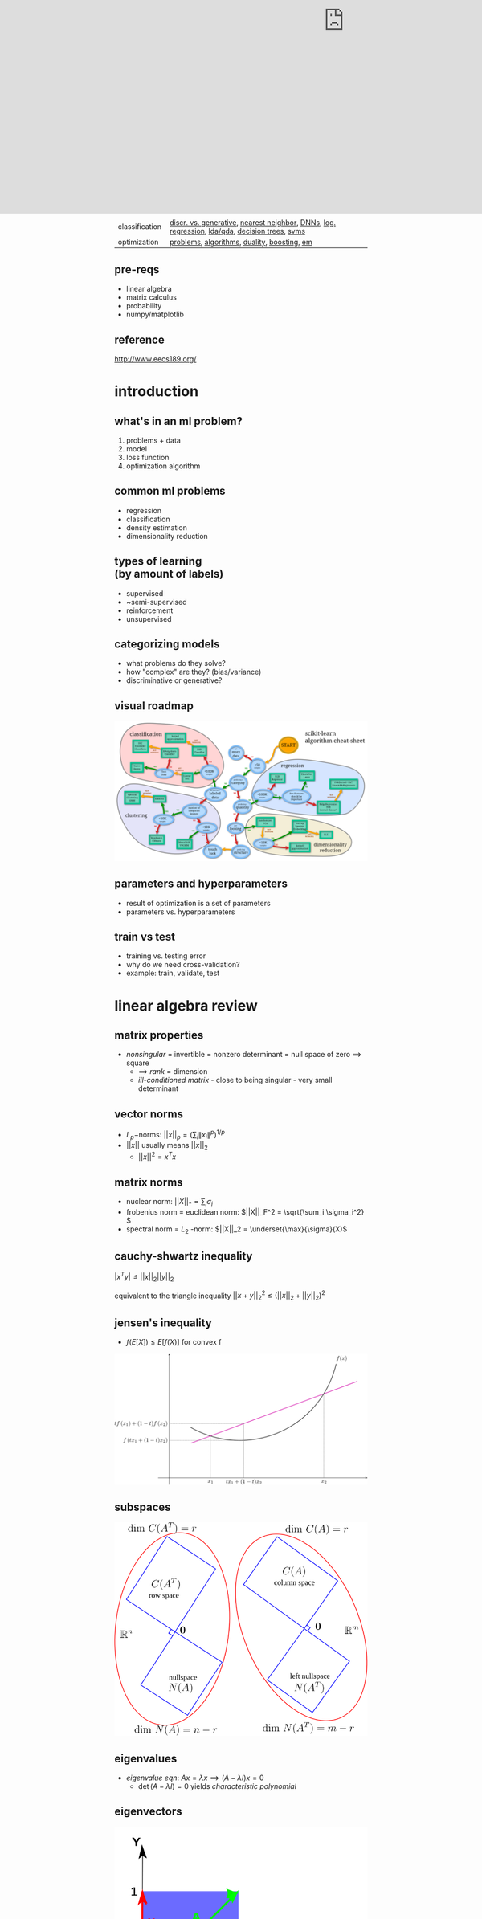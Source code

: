 ```yaml
---
title: ml slides
separator: '----'
verticalSeparator: '---'
highlightTheme: ir-black
typora-copy-images-to: ./assets_files
revealOptions:
    transition: 'slide'
	transitionSpeed: 'fast'
---
```


<h1> machine learning </h1>
*press esc to navigate slides*

**<a href="https://twitter.com/chandan_singh96">@chandan_singh96</a>**

[![](assets_files/GitHub-Mark-64px.png)](https://github.com/csinva/csinva.github.io/blob/master/_slides/ml_slides/slides.md)



## <div> </div>

| Section               | Topic              |
| -- | -- |
| general | [intro](https://csinva.github.io/pres/189/#/1), [linear algebra](https://csinva.github.io/pres/189/#/2), [gaussian](https://csinva.github.io/pres/189/#/6), [parameter estimation](https://csinva.github.io/pres/189/#/4), [bias-variance](https://csinva.github.io/pres/189/#/5) |
| regression | [lin reg](https://csinva.github.io/pres/189/#/3), [LS](https://csinva.github.io/pres/189/#/7), [kernels](https://csinva.github.io/pres/189/#/9), [sparsity](https://csinva.github.io/pres/189/#/20) |
| dim reduction | [dim reduction](https://csinva.github.io/pres/189/#/8)|
| classification | [discr. vs. generative](https://csinva.github.io/pres/189/#/13), [nearest neighbor](https://csinva.github.io/pres/189/#/19), [DNNs](https://csinva.github.io/pres/189/#/12), [log. regression](https://csinva.github.io/pres/189/#/14), [lda/qda](https://csinva.github.io/pres/189/#/15), [decision trees](https://csinva.github.io/pres/189/#/21), [svms](https://csinva.github.io/pres/189/#/17) |
| optimization | [problems](https://csinva.github.io/pres/189/#/10), [algorithms](https://csinva.github.io/pres/189/#/11), [duality](https://csinva.github.io/pres/189/#/18), [boosting](https://csinva.github.io/pres/189/#/22), [em](https://csinva.github.io/pres/189/#/16) |



## pre-reqs

- linear algebra
- matrix calculus
- probability
- numpy/matplotlib

## reference

http://www.eecs189.org/



# introduction

## what's in an ml problem?

1. problems + data
2. model
3. loss function
4. optimization algorithm

## common ml problems

- regression
- classification
- density estimation
- dimensionality reduction

## types of learning <br>(by amount of labels)

- supervised
- ~semi-supervised
- reinforcement
- unsupervised

## categorizing models

- what problems do they solve?
- how "complex" are they? (bias/variance)
- discriminative or generative?

## visual roadmap

![scikit_cheatsheet](assets_files/scikit_cheatsheet.png)

## parameters and hyperparameters

- result of optimization is a set of parameters
- parameters vs. hyperparameters

## train vs test

- training vs. testing error
- why do we need cross-validation?
- example: train, validate, test

# linear algebra review

## matrix properties

- *nonsingular* = invertible = nonzero determinant = null space of zero $\implies$ square
  - $\implies$ *rank* = dimension
  - *ill-conditioned matrix* - close to being singular - very small determinant

## vector norms

- $L_p-$norms: $||x||_p = (\sum_i \|x_i\|^p)^{1/p}$
- $||x||$ usually means $||x||_2$
  - $||x||^2 = x^Tx$


## matrix norms

- nuclear norm: $||X||_* = \sum_i \sigma_i$
- frobenius norm = euclidean norm: $||X||_F^2 =  \sqrt{\sum_i \sigma_i^2} $
- spectral norm = $L_2$ -norm: $||X||_2 = \underset{\max}{\sigma}(X)$

## cauchy-shwartz inequality

$|x^T y| \leq ||x||_2 ||y||_2$

equivalent to the triangle inequality $||x+y||_2^2 \leq (||x||_2 + ||y||_2)^2$

## jensen's inequality

- $f(E[X]) \leq E[f(X)]$ for convex f

![1200px-ConvexFunction.svg](assets_files/1200px-ConvexFunction.png)

## subspaces

![diagram0](assets_files/diagram0.svg)

## eigenvalues

- *eigenvalue eqn*: $Ax = \lambda x \implies (A-\lambda I)x=0$
  - $\det(A-\lambda I) = 0$ yields *characteristic polynomial*

## eigenvectors

![unequal](assets_files/unequal.png)

## eigenvectors in pca

![Screen Shot 2018-07-06 at 11.31.56 AM](assets_files/eigenvalues_transformed.jpg)

## evd

- *diagonalization* = *eigenvalue decomposition* = *spectral decomposition*
- assume A (nxn) is symmetric
  - $A = Q \Lambda Q^T$
  - Q := eigenvectors as columns, Q is orthonormal
  - $\Lambda$ diagonal

## evd extended

- only diagonalizable if n independent eigenvectors
- how does evd relate to invertibility?

![kulum-alin11-jan2014-28-638](assets_files/kulum-alin11-jan2014-28-638.jpg)

## svd
nxp matrix: $X=U \Sigma V^T$

- cols of U (nxn) are eigenvectors of $XX^T$
- cols of V (pxp) are eigenvectors of $X^TX$
- r singular values on diagonal of $\Sigma$ (nxp)
	- square roots of nonzero eigenvalues of both $XX^T$ and $X^TX$

## svd vs evd
- evd
  - not always orthogonal columns
  - complex eigenvalues
  - only square, not always possible
- svd
  - orthonormal columns
  - real/nonnegative eigenvalues
- symmetric matrices: eigenvalues real, eigenvectors orthogonal

## eigen stuff

- expressions when $A \in \mathbb{S}$
  - $\det(A) = \prod_i \lambda_i$
  - $tr(A) = \sum_i \lambda_i$
  - $\underset{\max}{\lambda}(A) = \sup_{x \neq 0} \frac{x^T A x}{x^T x}$
  - $\underset{\min}{\lambda}(A) = \inf_{x \neq 0} \frac{x^T A x}{x^T x}$

## positive semi-definite (psd)

- defn 1: all eigenvalues are nonnegative
- defn 2: $x^TAx \geq 0 \:\forall x \in R^n$ 

## psd notation

- vectors: $x \preceq y$ means x is less than y elementwise
- matrices: $X \preceq Y$ means $Y-X$ is PSD
  - $v^TXv \leq v^TYv \:\: \forall v$

## matrix calculus

- *gradient* vector $\nabla_x f(x)$- partial derivatives with respect to each element of function

## jacobian

function f: $\mathbb{R}^n \to \mathbb{R}^m$ 
*Jacobian matrix* : $$\mathbf J= \begin{bmatrix}    \dfrac{\partial \mathbf{f}}{\partial x_1} & \cdots & \dfrac{\partial \mathbf{f}}{\partial x_n} \end{bmatrix}$$

`$$= \begin{bmatrix}    \dfrac{\partial f_1}{\partial x_1} & \cdots & \dfrac{\partial f_1}{\partial x_n}\\   \vdots & \ddots & \vdots\\    \dfrac{\partial f_m}{\partial x_1} & \cdots & \dfrac{\partial f_m}{\partial x_n} \end{bmatrix}$$`

## hessian

function f: $\mathbb{R}^n \to \mathbb{R}$ 

`$$\mathbf H = \nabla^2 f(x)_{ij} = \frac{\partial^2 f(x)}{\partial x_i \partial x_j}$$` <div style="font-size: 23px;">
`$$= \begin{bmatrix}  \dfrac{\partial^2 f}{\partial x_1^2} & \dfrac{\partial^2 f}{\partial x_1\,\partial x_2} & \cdots & \dfrac{\partial^2 f}{\partial x_1\,\partial x_n} \\[2.2ex]  \dfrac{\partial^2 f}{\partial x_2\,\partial x_1} & \dfrac{\partial^2 f}{\partial x_2^2} & \cdots & \dfrac{\partial^2 f}{\partial x_2\,\partial x_n} \\[2.2ex]  \vdots & \vdots & \ddots & \vdots \\[2.2ex]  \dfrac{\partial^2 f}{\partial x_n\,\partial x_1} & \dfrac{\partial^2 f}{\partial x_n\,\partial x_2} & \cdots & \dfrac{\partial^2 f}{\partial x_n^2}\end{bmatrix}$$`
</div>

## nifty tricks

- `$x^TAx = tr(xx^TA) = \sum_{i, j} x_iA_{i, j} x_j$`
- $tr(AB)$ = sum of elementwise-products
- if X, Y symmetric, $tr(YX) = tr(Y \sum \lambda_i q_i q_i^T)$
- $A=UDV^T = \sum_i \sigma_i u_i v_i^T \implies A^{-1} = VD^{-1} U^T$

# linear regression

## regression
- what is regression?
- how does regression fit into the ml framework?

## feature engineering

- what is x?
- what is y?
- $\phi(x)$ can be treated like $x$

## lin. regression intuition 1

![1_yLeh6JjWHenfH4zFOA3HpQ](assets_files/1_yLeh6JjWHenfH4zFOA3HpQ.png)

## lin. regression setup

n = number of data points

d = dimension of each data point

`$$n\left\{\vphantom{\begin{bmatrix} X \\ \vdots \\. \end{bmatrix}}\right. \underbrace{ \begin{bmatrix} \vdots \\ y \\ \vdots \end{bmatrix}}_{\displaystyle 1}   = n\left\{\vphantom{\begin{bmatrix} X \\ \vdots \\. \end{bmatrix}}\right. \underbrace{ \begin{bmatrix} \vdots \\ \cdots X \cdots\\ \vdots \end{bmatrix}}_{\displaystyle d} \vphantom{\begin{bmatrix} X \\ \vdots\\c \end{bmatrix}} \underbrace{ \begin{bmatrix} \smash{\vdots} \\ w \\ \smash\vdots \end{bmatrix}}_{\displaystyle 1} \left.\vphantom{\begin{bmatrix} X \\ \smash \vdots \\. \end{bmatrix}}\right\}d$$`

## lin. regression intuition 2

![1_GT_lYlpF9e252-Rf6aQepw](assets_files/1_GT_lYlpF9e252-Rf6aQepw.jpeg)

## regularization

$\mathbf{\hat{y}} = \mathbf{X} \mathbf{\hat{w}}$

  

| Model | Loss |
| -- | -- |
|  OLS     | $\vert \vert y - \hat{y} \vert \vert^2$ |
| Ridge | $\vert \vert y - \hat{y} \vert \vert^2 + \lambda \vert\vert \hat w\vert\vert_2^2$ |
| Lasso | $\vert \vert y - \hat{y} \vert \vert^2 + \lambda \vert\vert \hat w\vert\vert_1$ |
| Elastic Net | $\vert \vert y - \hat{y} \vert \vert^2 + \lambda_1 \vert\vert \hat w\vert\vert_1+ \lambda_2\vert\vert \hat w\vert\vert_2^2$ |

## ols solution

- $\hat{w}_{OLS} = (X^TX)^{-1}X^Ty$
- 2 derivations: least squares, orthogonal projection

## ridge regression intuition

$\hat w_{RIDGE} = (X^TX \color{red}{+ \lambda I})^{-1}X^Ty$
![1d8XV](assets_files/1d8XV.png)



# parameter estimation

## probabilistic model

- assume a **true underlying model**
- ex. $Y_i \sim \mathcal N(\theta^TX_i, \sigma^2)$
- this is equivalent to $P(Y_i|X_i; \theta) = \mathcal N(\theta^TX_i, \sigma^2)$

## bayes rule

$\overbrace{p(\theta \vert x)}^{\text{posterior}} = \frac{\overbrace{p(x\vert\theta)}^{\text{likelihood}} \overbrace{p(\theta)}^{\text{prior}}}{p(x)}$
![bayes2](assets_files/bayes2.jpg)

## likelihood 

$\mathcal L = p(data | \theta)$~ product over all n examples
- $p(x|\theta)$?
- $p(y|x; \theta)$?
- $p(x, y | \theta)$?
- $\to$ depends on the problem + model

## mle - maximum likelihood estimation

- $\hat{\theta}_{MLE} = \underset{\theta}{\text{argmax}} \: \mathcal{L}$
- associated with *frequentist* school of thought

## how to do mle problems

- write likelihood (product of probabilities)
- usually take log to turn product into a sum
- take derivative and set to zero to maximize (assuming convexity)

## map - maximum a posteriori

- $\hat{\theta}_{MAP} = \underset{\theta}{argmax} \: p(\theta\vert x) = \underset{\theta}{argmax} \: p(x\vert \theta) p(\theta)  \\\ = \underset{\theta}{argmax} \: [ \log \: p(x\vert\theta) + \log \: p(\theta) ]$
  - $p(x)$ disappears because it doesn't depend on $\theta$
- associated with *bayesian* school of thought

## mle vs. map

- $\hat{\theta}_{MLE} = \underset{\theta}{argmax} \: \overbrace{p(x|\theta)}^{\text{likelihood}}$
- $\hat{\theta}_{MAP} = \underset{\theta}{argmax} \: \overbrace{p(\theta\vert x)}^{\text{posterior}} = \underset{\theta}{argmax} \: p(x\vert \theta) \color{cadetblue}{\overbrace{p(\theta)}^{\text{prior}}}$
  - ```$\hat{\theta}_{\text{Bayes}} = E_\theta \: p(\theta|x) $```

# bias-variance tradeoff

## intuition 1

![bias-and-variance](assets_files/bias-and-variance.jpg)

## intuition 2

![fittings](assets_files/fittings.jpg)

## bias

- bias of a model: $E[\hat{f}(x) - f(x)]$
  - expectation over drawing new training sets from same distr.
- could also have bias of a point estimate: $E[\hat{\theta} - \theta]$

## variance

- "estimation error"
- variance of a model: $V[\hat{f}(x)] = E\left[\big(\hat{f}(x) - E[\hat{f}(x)]\big)^2\right]$
  - expectation over training sets with fixed x

## bias-variance trade-off

- mean-squared error of model: $E[(\hat{f}(x) - f(x))^2]$
  - = bias$^2$ + variance
  - = $E[\hat{f}(x) - f(x)]^2$ + $E[(\hat{f(x)} - E[\hat{f(x)}])^2]$

![biasvariance](assets_files/biasvariance.png)

# multivariate gaussian

## definitions

- $p(x\vert\mu, \Sigma) = \frac{1}{(2\pi )^{n/2} \vert\Sigma\vert^{1/2}} \exp\left[ -\frac{1}{2} (x-\mu)^T \Sigma^{-1} (x-\mu) \right]$
  - $\mu$ is mean vector
  - $\Sigma$ is covariance matrix

![MultivariateNormal](assets_files/MultivariateNormal.png)

## understanding $\Sigma$

![main-qimg-988175a0da2cb7674391d43a2edab558](assets_files/main-qimg-988175a0da2cb7674391d43a2edab558.png)

## understanding $\Sigma^{-1}$

![slide_11](assets_files/slide_11.jpg)

## mle gaussian estimation

- $\hat \mu,  \hat \Sigma = argmax \:  P(x_1, ..., x_n|\mu, \Sigma)$
- $\hat \mu = \frac{1}{n} \sum x_i$
- $\hat \Sigma = \frac{1}{n} \sum (x_ i - \hat \mu)(x_i - \hat \mu)^T$

# advanced linear least squares

## weighted least squares

- weight certain points more $\omega_i$
- $\hat{w}_\text{wls} = argmin \left( \sum \omega_i (y_i - x_i^T w)^2\right)$
- $= (X^T\Omega X)^{-1}X^T\Omega y$

## generalized least squares

- noise variables are not independent

![Heteroscedasticity](assets_files/Heteroscedasticity.jpg)

## overview

![Screen Shot 2018-06-24 at 7.40.57 PM](assets_files/ols_table.png)

## total LS intuition

add i.i.d. gaussian noise in x and y - regularization

![Screen Shot 2018-06-29 at 4.08.09 PM](assets_files/tls.png)

## total LS solution

- $\hat{w}_{TLS} = (X^TX - \sigma^2 I)^{-1}X^Ty$
  - here, $\sigma$ is last singular value of $[X \: y]$

# dimensionality reduction

## pca intuition

orthogonal dimensions that maximize variance of $X$

![pca](assets_files/pca.png)

## pca in python

```python
X -= np.mean(X, axis=0) #zero-center data (nxd) 
cov = np.dot(X.T, X) / X.shape[0] #get cov. matrix (dxd) 
U, D, V = np.linalg.svd(cov) #compute svd, (all dxd) 
X_2d = np.dot(X, U[:, :2]) #project in 2d (nx2)
```

## pca in practice

- eigenvalue represents prop. of explained variance: $\sum \lambda_i = tr(\Sigma) = \sum Var(X_i)$	
- use svd
- adaptive PCA is faster (sequential)

## cca

- linearly independent dimensions that maximize correlation between $X, Y$
- invariant to scalings / affine transformations of X, Y

  ![cca](assets_files/cca.jpg)

## correlations

![correlations](assets_files/correlations.png)

# kernels

## why are kernels useful?

![data_2d_to_3d_hyperplane](assets_files/data_2d_to_3d_hyperplane.png)

## ex. ridge regression

- reformulate the problem to be computationally efficient + nonlinear
  - matrix inversion is ~$O(dim^3)$
- $\hat{w} = (\color{red}{\underbrace{X^TX}_{dxd}} + \lambda I)^{-1}X^Ty$ ~ faster when $\color{red}{d << n}$
- $\hat{w} = X^T(\color{red}{\underbrace{XX^T}_{nxn}} + \lambda I)^{-1}y$ ~ faster when $\color{red}{n << d}$

## kernels

![Screen Shot 2018-06-24 at 9.53.55 PM](assets_files/kernels.png)

- $\phi_i^T\phi_j = \phi(x_i)^T \phi(x_j)$

## kernel trick ex.

- $\mathbf{x} = [x_1, x_2]$
- $\phi(\mathbf x) = \begin{bmatrix} x_1^2 & x_2^2 &\sqrt{2}x_1x_2 & \sqrt{2}x_1 & \sqrt{2}x_2 &1\end{bmatrix}^T $

`$k(\mathbf{x}, \mathbf{z}) = \underbrace{\phi(\mathbf x)^T \phi (\mathbf z)}_{\text{O(augmented feature space)}} = \underbrace{(\mathbf x^T \mathbf z+ 1)^2}_{\text{O(original feature space + log(degree))}}$`
- another ex. rbf kernel: $k(\mathbf x, \mathbf z) = \exp(-\gamma \vert \vert \mathbf x - \mathbf z \vert \vert ^2 )$


## different from kernel regression...

- note, what discussed here is different from the nonparametric technique of kernel regression: 
- ```$\widehat{y}_h(x)=\frac{\sum_{i=1}^n K_h(x-x_i) y_i}{\sum_{j=1}^nK_h(x-x_j)} $```
  - K is a kernel with a bandwidth h

# optimization problems

## overview

- minimizing things
- ex. $\underset{\theta}{arg min} \: \sum \big(y_i - f(x_i; \theta)\big)^2$

![loss_surfaces](assets_files/loss_surfaces.jpg)

## convexity

- Hessian $\nabla^2 f(x) \succeq 0 \: \forall x$

- $f(x_2) \geq f(x_1) + \nabla f(x_1) (x_2 - x_1)$


## convexity continued

$\color{purple}{t f(x_1) + (1-t) f(x_2)} \geq f(tx_1 + (1-t)x_2)$

![1200px-ConvexFunction.svg](assets_files/1200px-ConvexFunction.png)

## strong convexity + smoothness

$0 \preceq \underset{\text{strong convexity}}{mI} \preceq \nabla^2 f(x) \preceq \underset{\text{smoothness}}{MI}$

![bounds](assets_files/bounds.jpg)

## smoothness

M-smooth = Lipschitz continuous gradient: $||\nabla f(x_2) - \nabla f(x_1)|| \leq M||x_2-x_1||\quad \forall x_1,x_2$

| Lipschitz continuous f | M-smooth |
| :-- | --:- |
|  	![lipschitz_continuous_func](assets_files/lipschitz_continuous_func.gif) | ![lipschitz](assets_files/lipschitz.jpg)  |


# optimization algorithms

## gradient descent

![0_QwE8M4MupSdqA3M4](assets_files/0_QwE8M4MupSdqA3M4.png)

## when do we stop?

- validation error stops changing
- changes become small enough

## stochastic gradient descent

![stochastic-vs-batch-gradient-descent](assets_files/stochastic-vs-batch-gradient-descent.png)



## [momentum demo](https://distill.pub/2017/momentum/)

- $$\theta^{(t+1)} = \theta^{(t)} - \alpha_t \nabla f(\theta^{(t)}) + \color{cornflowerblue}{\underset{\text{momentum}}{\beta_t (f(\theta^{(t)}) - f(\theta^{(t-1)}))}}$$

  <div class="divmomentum">
      <iframe class="iframemomentum" src="https://distill.pub/2017/momentum/" scrolling="no" frameborder="no" style="position:absolute; top:-165px; left: -25px; width:1420px; height: 768px"></iframe>
  </div>


## newton-raphson

![slide_8](assets_files/slide_8.jpg)
- apply to find roots of **f'(x)**: $\theta^{(t+1)} = \theta^{(t)} - \nabla^2 f(\theta^{(t)})^{-1}\nabla f(\theta^{(t)})$

## gauss-newton

- modify newton's method assuming we are minimizing nonlinear least squares
- $\theta^{(t+1)} = \theta^{(t)} - \nabla^2 f(\theta^{(t)})^{-1}\nabla f(\theta^{(t)})$
- $\theta^{(t+1)} = \theta^{(t)} + \color{cadetblue}{(J^TJ)}^{-1} \color{cadetblue}{J^T\Delta y}$ $\quad J$ is the Jacobian

# neural nets

## surprisingly effective

- it predicts: vision, audio, text, ~rl
- it's flexible: little/no feature engineering
- it generalizes, despite having many parameters

## perceptron

![perceptron](assets_files/perceptron.png) ![perceptron-1](assets_files/perceptron-1.gif)

## training a perceptron

- loss function: $L(x, y; w) = (\hat{y} - y)^2$
- goal: $\frac{\partial L}{\partial w_i}$ for all weights
- calculate efficiently with backprop

## [backprop demo](https://google-developers.appspot.com/machine-learning/crash-course/backprop-scroll/)

also see [nn demo playground](https://playground.tensorflow.org/#activation=tanh&batchSize=10&dataset=circle&regDataset=reg-plane&learningRate=0.03&regularizationRate=0&noise=0&networkShape=4,2&seed=0.63885&showTestData=false&discretize=false&percTrainData=50&x=true&y=true&xTimesY=false&xSquared=false&ySquared=false&cosX=false&sinX=false&cosY=false&sinY=false&collectStats=false&problem=classification&initZero=false&hideText=false)


## going deeper

![1_gccuMDV8fXjcvz1RSk4kgQ](assets_files/1_gccuMDV8fXjcvz1RSk4kgQ.png)



## coding DNNs in numpy

```python
from numpy import exp, array, random
X = array([[0, 0, 1], [1, 1, 1], [1, 0, 1], [0, 1, 1]])
Y = array([[0, 1, 1, 0]]).T
w = 2 * random.random((3, 1)) - 1
for iteration in range(10000):
    Yhat = 1 / (1 + exp(-(X @ w)))
    w += X.T @ (Y - Yhat) * Yhat * (1 - Yhat)
print(1 / (1 + exp(-(array([1, 0, 0] @ w))))
```



## coding DNNs in advanced numpy

```python
import tensorflow as tf
import torch
```

## cnns

![cnns](assets_files/cnns.gif)

## cnns 2

![cnn2](assets_files/cnn2.jpeg)

## rnns

![RNN-longtermdependencies](assets_files/RNN-longtermdependencies.png)

## connection to the brain?

![30124068_2022213811328985_1877822313844441088_o](assets_files/30124068_2022213811328985_1877822313844441088_o.png)

# discriminative vs. generative

## definitions

![discriminative_vs_generative](assets_files/discriminative_vs_generative.png)

- discriminative: $p(y|x)$
- generative: $p(x, y) = p(x|y) p(y)$

## sorting models

<div style='float:left;width:32%;' class='centered'>

<strong> generative </strong> </br>

bayes classifier </br>

hmms </br>

lda/qda </br>

</div>

<div style='float:right;width:32%;'>
<strong> discriminative </strong> </br>

linear regression </br>

svms </br>

nearest neighbor </br>

decision trees / random forests </br>

</div>

## bayes classifier

- risk: $\mathbb E_{(X,Y)}[L(f(x), y) ] = \sum_x p(x) \sum_y L(f(x), y) p(y|x)$
- bayes classifier: $f^*(x) = \underset{y}{argmin} \: \underset{y}{\sum} \:L(y, y') p(y'|x)$
  - given x, pick y that minimizes risk

## bayes classifier example

- with 0-1 error: $f^*(x) = \underset{y}{argmax} \: p(y|x) = \underset{y}{argmax} \: p(x|y) \cdot p(y)$
  - let y be sentiment (positive or negative)
  - let x be words 

# logistic regression

## definitions

![Exam_pass_logistic_curve](assets_files/Exam_pass_logistic_curve.jpeg)

- $\sigma(z) = \frac{1}{1+e^{-z}}$
- $P(\hat{Y}=1|x; w) = \sigma(w^Tx)$
  - threshold to predict
  - not really regression

## comparison with OLS

![VVtRW](assets_files/VVtRW.png)

![nEC4H](assets_files/nEC4H.png)

## loss functions

- log-loss = cross-entropy: $-\sum_x p(x) \: log \: q(x)$
  - $p(x)$ true $y$
  - $q(x)$ predicted probability of y
- corresponds to MLE for Bernoulli

![Screen Shot 2018-07-02 at 11.26.42 AM](assets_files/loss.png)

## multiclass

- one-hot encoding: $[1, 0, 0]$, $[0, 1, 0]$, $[0, 0, 1]$
- softmax function: $\sigma(\mathbf{z})_i = \frac{\exp(z_i)}{\sum_j \exp z_j}$
- loss function still cross-entropy

![multihierarchy](assets_files/multihierarchy.png)

## training

- no closed form, but convex loss $\implies$ convex optimization!
  - minimize loss on cross-entropy (where p(x) is modelled by sigmoid)
  - or maximize likelihood

# gaussian discriminant analysis

## generative model

![comparisons](assets_files/comparisons.png)

## assumptions

- $\hat{y} = \underset{y}{\text{argmax}} \: p(y|\mathbf{x}) = \underset{y}{\text{argmax}} \: P(\mathbf{x}|y)p(y)$
  - $P(\mathbf{x}|y)\sim \mathcal N (\mathbf \mu_y, \Sigma_y)$: there are |Y| of these
  - $p(y) = \frac{n_y}{n}$: 1 of these

## lda vs. log. regression

- differences
  - generative
  - treats each class independently
- same
  - form for posterior (sigmoid / softmax)

## dimensionality reduction

![lda_1](assets_files/lda_1.png)



## multiclass lda vs. qda

![Screen Shot 2018-07-21 at 10.41.16 AM](assets_files/multiclass.png)

# em

## k-means (2d)

![k-means](assets_files/k-means.gif)

## mixture of gaussians (2d)



![](assets_files/inside-cluster-em.gif)![](assets_files/ad8e9b45e3d01deef10f0cc07ec22144c3c631b3.gif)



## mixture of gaussians (1d)

![mixture-iterations](assets_files/mixture-iterations.gif)

## EM

want to maximize *complete log-likelihood* $l (\theta; x, z) = log \: p(x,z\|\theta)$ but don't know latent z
- *expectation step* - values of z filled in
- *maximization step* - parameters are adjusted based on z

## simplifying the math

$x$: observed vars, $z$: latent vars, $q$: assignments to z

- E: $q^{(t+1)} (z|x) = \underset{q}{argmin} \: D(q||\theta^{(t)})$
  - lower bound on complete log-likelihood (pf: Jensen's inequality)
- M: $\theta^{(t+1)} = \underset{\theta}{argmin} \: D(q^{(t+1)} || \theta)$

# svms

[note 20](http://www.eecs189.org/static/notes/n20.pdf) is good

## perceptron/logistic reg. problems

![Screen Shot 2018-07-02 at 3.37.07 PM](assets_files/lin_sep.png)

- doesn't find best solution
- unstable when data not linearly separable

## what's w?

```$\hat{y} =\begin{cases}   1 &\text{if } w^Tx +b \geq 0 \\ -1 &\text{otherwise}\end{cases}$```

![svm_w](assets_files/svm_w.png)

## how far are points?

decision boundary: {$x: w^Tx - b = 0$}

$D = \frac{|w^T(z-x_0)|}{||w||_2} = \frac{|w^Tz-b|}{||w||_2}$

![svm_proj](assets_files/svm_proj.png)

## hard margin intuition

```$\begin{align} \underset{m, w, b}{\max} \quad &m \\ s.t. \quad &y_i \frac{(w^Tx_i-b)}{||w||_2} \geq m \: \forall i\\ &m \geq 0\end{align}$```

## hard margin formulation

- let $m = 1 / ||w||_2 \implies$unique soln

```$\underset{w, b}{\min}\quad \frac{1}{2} ||w||_2^2 \\s.t. \quad y_i (w^Tx_i - b) \geq 1\: \forall i$```

## ${\color{cadetblue}{\text{soft}}}$ margin

```$\begin{align}\underset{w, b, \color{cadetblue}\xi}{\min}\quad &\frac{1}{2} ||w||_2^2 \color{cadetblue}{+C\sum_i \xi_i}\\s.t. \quad &y_i (w^Tx_i + b) \geq 1 \color{cadetblue}{-\xi_i}\: \forall i\\ &\color{cadetblue}{\xi_i \geq 0 \: \forall i}\end{align}$```

![errs](assets_files/errs.png)

## binary classification

can rewrite by absorbing $\xi$ constraints

$\underset{w, b}{\min} \quad \frac{1}{2}||w||^2 + C\sum_i \max(1-y_i(w^Tx_i - b), 0)$

## summarizing models

![losses](assets_files/losses.png)

- svm: hinge loss
- log. regression: log loss
- perceptron: perceptron loss



## binary classification

| Model               | $\mathbf{\hat{\theta}}$ objective (minimize)                 |
| -- | -- |
| Perceptron          | $\sum_i \max(0,  -y_i \cdot \theta^T x_i)$                   |
| Linear SVM          | $\theta^T\theta + C \sum_i \max(0,1-y_i \cdot \theta^T x_i)$ |
| Logistic regression | $\theta^T\theta + C \sum_i \log[1+\exp(-y_i \cdot \theta^T x_i)]$ |

# duality

## problem

<div style='float:left;width:30%;' class='centered'>

<h3> primal </h3>
```$p^* = \min \: f_0 (x) \\ s.t. \: f_i(x) \leq 0 \\ h_i(x) = 0$```

</div>

<div style='float:right;width:65%;'>

<h3> dual </h3>
```$d^* = \underset{\lambda, \nu}{\max} \: \overbrace{\underset{x}{\inf} \: \underbrace{f_0(x) + \sum \lambda_i f_i(x) + \sum \nu_i h_i(x)}_{\text{Lagrangian} \: L(x, \lambda, \nu)}}^{\text{dual function} \: g(\lambda, \nu)} \\s.t. \: \lambda \succeq 0\\$```

</div>

## comments

- *dual function* $g(\lambda, \nu)$ always concave
  - $\lambda \succeq 0 \implies g(\lambda, \nu) \leq p^*$

- $(\lambda, \nu)$ *dual feasible* if
  1. $\lambda \succeq 0$
  2. $(\lambda, \nu) \in dom \: g$

## duality

- *weak duality*: $d^\ast \leq p^*$

  - *optimal duality gap*: $p^\ast - d^*$

- *strong duality*: $d^\ast = p^\ast$ ~ requires more than convexity

# nearest neighbor

## intuition

![Screen Shot 2018-07-03 at 12.14.53 AM](assets_files/knn.png)

## comments

- no training, slow testing
- nonparametric: huge memory
- how to pick distance?
- poor in high-dimensions
- theoretical error rate

# sparsity

```$\underset{w}{\min} \quad ||Xw-y||_2^2\\s.t.\quad||w||_0 \leq k$```

## constrained form

<div style='float:left;width:45%;' class='centered'>

lasso: ```$\underset{w}{\min} \quad ||Xw-y||_2^2\\s.t.\quad\color{cadetblue}{||w||_1} \leq k$```

</div>

<div style='float:right;width:45%;'>

ridge: ```$\underset{w}{\min} \quad ||Xw-y||_2^2\\s.t.\quad\color{cadetblue}{||w||_2} \leq k$```

</div>


![Screen Shot 2018-07-03 at 9.16.55 AM](assets_files/constrained.png)

## dual form

lasso: $\underset{w}{\min} \quad ||Xw-y||_2^2 + \color{cadetblue}{ \lambda ||w||_1}$

- $\color{cadetblue}{\Delta = \lambda}$

ridge: $\underset{w}{\min} \quad ||Xw-y||_2^2 + \color{cadetblue}{\lambda ||w||_2^2}$

- $\color{cadetblue}{\Delta = 2 \lambda w}$

## lasso optimization

- coordinate descent: requires jointly convex
  - closed form for each $w_i$
  - iterate, might re-update $w_i$

## matching pursuit

- start with all 0s
- iteratively choose/update $w_i$ to minimize $||y-Xw||^2$

![Screen Shot 2018-07-03 at 9.51.10 AM](assets_files/pursuit.png)

## orthogonal matching pursuit

- at each step, update all nonzero weights

# decision trees / random forests

## decision tree intuition

![decision](assets_files/decision.png)

## training

- greedy - use metric to pick attribute
  - split on this attribute then repeat
  - high variance

## information gain

maximize H(parent) - [weighted average] $\cdot$ H(children)

- often picks too many attributes

![c50](assets_files/c50.png)


## info theory

- maximize $I(X; Y) \equiv$ minimize $H(Y|X)$

![entropy-venn-diagram](assets_files/entropy-venn-diagram.png)

## split functions
- info gain (approximate w/ gini impurity)
- misclassification rate
- (40-40);  could be: (30-10, 10-30), (20-40, 20-0)

![errs-0983654](assets_files/errs-0983654.png)

## stopping

- depth
- metric
- node proportion
- pruning

## random forests

- multiple classifiers
- *bagging* = *bootstrap aggregating*: each classifier uses subset of datapoints
- *feature randomization*: each split uses subset of features

![rf](assets_files/rf.png)

## random forest voting

- consensus
- average
- *adaboost*

## regression tree

- stop splitting at some point and apply linear regression

## other values

- missing values - fill in with most common val / probabilistically
- continuous values - split on thresholds

# boosting

sequentially train many *weak learners* to approximate a function

## adaboost

- initialize weights to 1/n
- iterate
  - classify weighted points
  - re-weight points to emphasize errors
- finally, output error-weighted sum of weak learners

## adaboost comments

- derived using exponential loss risk minimization (freund and schapire)
- test error can keep decreasing once training error is at 0

## gradient boosting

- weak learners applied in sequence
- subtract gradient of loss with respect to current total model
  - for squared loss, just the residual
- models need not be differentiable

## xgboost

- very popular implementation of gradient boosting
- fast and efficient